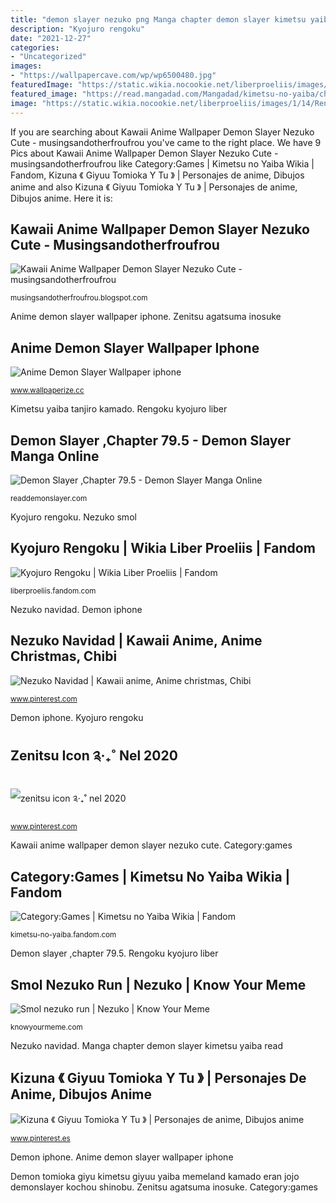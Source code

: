 ```yaml
---
title: "demon slayer nezuko png Manga chapter demon slayer kimetsu yaiba read"
description: "Kyojuro rengoku"
date: "2021-12-27"
categories:
- "Uncategorized"
images:
- "https://wallpapercave.com/wp/wp6500480.jpg"
featuredImage: "https://static.wikia.nocookie.net/liberproeliis/images/1/14/Rengoku_Anime.png/revision/latest?cb=20200419165304&amp;path-prefix=pt-br"
featured_image: "https://read.mangadad.com/Mangadad/kimetsu-no-yaiba/chapter-79/19.jpg"
image: "https://static.wikia.nocookie.net/liberproeliis/images/1/14/Rengoku_Anime.png/revision/latest?cb=20200419165304&amp;path-prefix=pt-br"
---
```


If you are searching about Kawaii Anime Wallpaper Demon Slayer Nezuko Cute - musingsandotherfroufrou you've came to the right place. We have 9 Pics about Kawaii Anime Wallpaper Demon Slayer Nezuko Cute - musingsandotherfroufrou like Category:Games | Kimetsu no Yaiba Wikia | Fandom, Kizuna 《 Giyuu Tomioka Y Tu 》 | Personajes de anime, Dibujos anime and also Kizuna 《 Giyuu Tomioka Y Tu 》 | Personajes de anime, Dibujos anime. Here it is:

## Kawaii Anime Wallpaper Demon Slayer Nezuko Cute - Musingsandotherfroufrou

![Kawaii Anime Wallpaper Demon Slayer Nezuko Cute - musingsandotherfroufrou](https://wallpapercave.com/wp/wp6500480.jpg "Anime demon slayer wallpaper iphone")

<small>musingsandotherfroufrou.blogspot.com</small>

Anime demon slayer wallpaper iphone. Zenitsu agatsuma inosuke

## Anime Demon Slayer Wallpaper Iphone

![Anime Demon Slayer Wallpaper iphone](https://1.bp.blogspot.com/-dxZMRxkt5OY/Xy6fncvqcJI/AAAAAAAAZc4/sDlBqllG4UgxtILBB-e9hrUYDu8sejjPQCLcBGAsYHQ/w1200-h630-p-k-no-nu/DEMON-SLAYER-ANIME-WALLPAPER-IPHONE.png "Kizuna 《 giyuu tomioka y tu 》")

<small>www.wallpaperize.cc</small>

Kimetsu yaiba tanjiro kamado. Rengoku kyojuro liber

## Demon Slayer ,Chapter 79.5 - Demon Slayer Manga Online

![Demon Slayer ,Chapter 79.5 - Demon Slayer Manga Online](https://read.mangadad.com/Mangadad/kimetsu-no-yaiba/chapter-79/19.jpg "Category:games")

<small>readdemonslayer.com</small>

Kyojuro rengoku. Nezuko smol

## Kyojuro Rengoku | Wikia Liber Proeliis | Fandom

![Kyojuro Rengoku | Wikia Liber Proeliis | Fandom](https://static.wikia.nocookie.net/liberproeliis/images/1/14/Rengoku_Anime.png/revision/latest?cb=20200419165304&amp;path-prefix=pt-br "Demon iphone")

<small>liberproeliis.fandom.com</small>

Nezuko navidad. Demon iphone

## Nezuko Navidad | Kawaii Anime, Anime Christmas, Chibi

![Nezuko Navidad | Kawaii anime, Anime christmas, Chibi](https://i.pinimg.com/736x/3a/d5/e6/3ad5e684469a0a2430c58742500bc976.jpg "Nezuko smol")

<small>www.pinterest.com</small>

Demon iphone. Kyojuro rengoku

## Zenitsu Icon ༉‧₊˚ Nel 2020

![zenitsu icon ༉‧₊˚ nel 2020](https://i.pinimg.com/736x/0a/57/00/0a570071b4735bfda4f6d205a1cc8931.jpg "Rengoku kyojuro liber")

<small>www.pinterest.com</small>

Kawaii anime wallpaper demon slayer nezuko cute. Category:games

## Category:Games | Kimetsu No Yaiba Wikia | Fandom

![Category:Games | Kimetsu no Yaiba Wikia | Fandom](https://vignette.wikia.nocookie.net/kimetsu-no-yaiba/images/1/1e/Tanjiro_Kamado_(Blood-Stench_Blade_Royale).png/revision/latest?cb=20200524143409 "Demon iphone")

<small>kimetsu-no-yaiba.fandom.com</small>

Demon slayer ,chapter 79.5. Rengoku kyojuro liber

## Smol Nezuko Run | Nezuko | Know Your Meme

![Smol nezuko run | Nezuko | Know Your Meme](https://i.kym-cdn.com/photos/images/newsfeed/001/556/790/3fc.png "Zenitsu agatsuma inosuke")

<small>knowyourmeme.com</small>

Nezuko navidad. Manga chapter demon slayer kimetsu yaiba read

## Kizuna 《 Giyuu Tomioka Y Tu 》 | Personajes De Anime, Dibujos Anime

![Kizuna 《 Giyuu Tomioka Y Tu 》 | Personajes de anime, Dibujos anime](https://i.pinimg.com/736x/d7/a4/79/d7a4794d715abe22dc07ceeb36ed6dd8.jpg "Category:games")

<small>www.pinterest.es</small>

Demon iphone. Anime demon slayer wallpaper iphone

Demon tomioka giyu kimetsu giyuu yaiba memeland kamado eran jojo demonslayer kochou shinobu. Zenitsu agatsuma inosuke. Category:games
